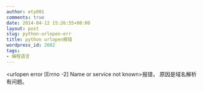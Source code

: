 ```yaml
---
author: ety001
comments: true
date: 2014-04-12 15:26:55+00:00
layout: post
slug: python-urlopen-err
title: python urlopen报错
wordpress_id: 2602
tags:
- 编程语言
---
```


<urlopen error [Errno -2] Name or service not known>报错，
原因是域名解析有问题。
